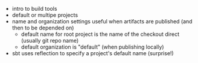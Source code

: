 - intro to build tools
- default or multipe projects
- name and organization settings useful when artifacts are published (and then to be depended on)
  - default name for root project is the name of the checkout direct (usually git repo name)
  - default organization is "default" (when publishing locally)
- sbt uses reflection to specify a project's default name (surprise!)
